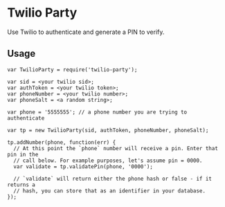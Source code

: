 # Twilio Party

Use Twilio to authenticate and generate a PIN to verify.

## Usage

    var TwilioParty = require('twilio-party');

    var sid = <your twilio sid>;
    var authToken = <your twilio token>;
    var phoneNumber = <your twilio number>;
    var phoneSalt = <a random string>;

    var phone = '5555555'; // a phone number you are trying to authenticate

    var tp = new TwilioParty(sid, authToken, phoneNumber, phoneSalt);

    tp.addNumber(phone, function(err) {
      // At this point the `phone` number will receive a pin. Enter that pin in the
      // call below. For example purposes, let's assume pin = 0000.
      var validate = tp.validatePin(phone, '0000');

      // `validate` will return either the phone hash or false - if it returns a
      // hash, you can store that as an identifier in your database.
    });